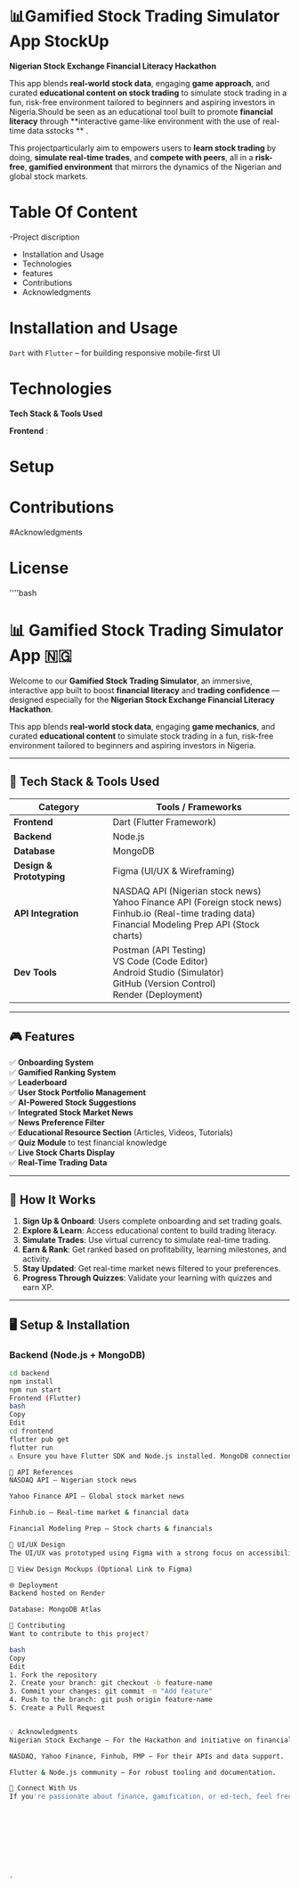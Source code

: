 # 📊Gamified Stock Trading Simulator App **StockUp**
**Nigerian Stock Exchange Financial Literacy Hackathon**

This app blends **real-world stock data**, engaging **game approach**, and curated **educational content on stock trading** to simulate stock trading in a fun, risk-free environment tailored to beginners and aspiring investors in Nigeria.Should be seen as an educational tool built to promote **financial literacy** through **interactive game-like environment with the use of real-time data sstocks ** .

This projectparticularly aim to empowers users to **learn stock trading** by doing, **simulate real-time trades**, and **compete with peers**, all in a **risk-free**, **gamified environment** that mirrors the dynamics of the Nigerian and global stock markets.

# Table Of Content
-Project discription
- Installation and Usage
- Technologies
- features
- Contributions
- Acknowledgments
  
# Installation and Usage
 `Dart` with `Flutter` – for building responsive mobile-first UI  
# Technologies
**Tech Stack & Tools Used**

 **Frontend** : 





# Setup
# Contributions
#Acknowledgments

# License

''''bash
# 📊 Gamified Stock Trading Simulator App 🇳🇬

Welcome to our **Gamified Stock Trading Simulator**, an immersive, interactive app built to boost **financial literacy** and **trading confidence** — designed especially for the **Nigerian Stock Exchange Financial Literacy Hackathon**.

This app blends **real-world stock data**, engaging **game mechanics**, and curated **educational content** to simulate stock trading in a fun, risk-free environment tailored to beginners and aspiring investors in Nigeria.

---

## 🚀 Tech Stack & Tools Used

| Category               | Tools / Frameworks                                |
|------------------------|----------------------------------------------------|
| **Frontend**           | Dart (Flutter Framework)                           |
| **Backend**            | Node.js                                            |
| **Database**           | MongoDB                                            |
| **Design & Prototyping** | Figma (UI/UX & Wireframing)                     |
| **API Integration**    | NASDAQ API (Nigerian stock news) <br> Yahoo Finance API (Foreign stock news) <br> Finhub.io (Real-time trading data) <br> Financial Modeling Prep API (Stock charts) |
| **Dev Tools**          | Postman (API Testing) <br> VS Code (Code Editor) <br> Android Studio (Simulator) <br> GitHub (Version Control) <br> Render (Deployment) |

---

## 🎮 Features

✅ **Onboarding System**  
✅ **Gamified Ranking System**  
✅ **Leaderboard**  
✅ **User Stock Portfolio Management**  
✅ **AI-Powered Stock Suggestions**  
✅ **Integrated Stock Market News**  
✅ **News Preference Filter**  
✅ **Educational Resource Section** (Articles, Videos, Tutorials)  
✅ **Quiz Module** to test financial knowledge  
✅ **Live Stock Charts Display**  
✅ **Real-Time Trading Data**

---

## 🧠 How It Works

1. **Sign Up & Onboard**: Users complete onboarding and set trading goals.
2. **Explore & Learn**: Access educational content to build trading literacy.
3. **Simulate Trades**: Use virtual currency to simulate real-time trading.
4. **Earn & Rank**: Get ranked based on profitability, learning milestones, and activity.
5. **Stay Updated**: Get real-time market news filtered to your preferences.
6. **Progress Through Quizzes**: Validate your learning with quizzes and earn XP.

---

## 🖥️ Setup & Installation

### Backend (Node.js + MongoDB)

```bash
cd backend
npm install
npm run start
Frontend (Flutter)
bash
Copy
Edit
cd frontend
flutter pub get
flutter run
⚠️ Ensure you have Flutter SDK and Node.js installed. MongoDB connection details must be configured in the .env file.

📡 API References
NASDAQ API – Nigerian stock news

Yahoo Finance API – Global stock market news

Finhub.io – Real-time market & financial data

Financial Modeling Prep – Stock charts & financials

🎨 UI/UX Design
The UI/UX was prototyped using Figma with a strong focus on accessibility, gamification elements, and clarity for beginner-level users.

🔗 View Design Mockups (Optional Link to Figma)

🌐 Deployment
Backend hosted on Render

Database: MongoDB Atlas

🏁 Contributing
Want to contribute to this project?

bash
Copy
Edit
1. Fork the repository
2. Create your branch: git checkout -b feature-name
3. Commit your changes: git commit -m "Add feature"
4. Push to the branch: git push origin feature-name
5. Create a Pull Request


💡 Acknowledgments
Nigerian Stock Exchange – For the Hackathon and initiative on financial literacy.

NASDAQ, Yahoo Finance, Finhub, FMP – For their APIs and data support.

Flutter & Node.js community – For robust tooling and documentation.

💌 Connect With Us
If you're passionate about finance, gamification, or ed-tech, feel free to collaborate or reach out! 💼









,

